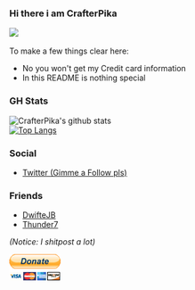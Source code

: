 ### Hi there i am CrafterPika

![](https://komarev.com/ghpvc/?username=CrafterPika&color=green)

To make a few things clear here:
- No you won't get my Credit card information
- In this README is nothing special

### GH Stats

![CrafterPika's github stats](https://github-readme-stats.vercel.app/api?username=CrafterPika&show_icons=true&theme=radical)
<br>
[![Top Langs](https://github-readme-stats.vercel.app/api/top-langs/?username=CrafterPika&layout=compact)](https://github.com/anuraghazra/github-readme-stats)

### Social
- [Twitter (Gimme a Follow pls)](https://twitter.com/CrafterPika)

### Friends
- [DwifteJB](https://github.com/DwifteJB)
- [Thunder7](https://github.com/Thunder7Yoshi)

*(Notice: I shitpost a lot)*

[![Dont Donate](./btn_donateCC_LG.gif)](https://paypal.me/CrafterPika)
